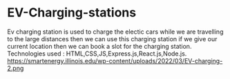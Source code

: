# EV-Charging-stations
Ev charging station is used to charge the electic cars while we are travelling to the large distances then we can use this charging station if we give our current location then we can book a slot for the charging station.
Technologies used : HTML,CSS,JS,Express.js,React.js,Node.js.
https://smartenergy.illinois.edu/wp-content/uploads/2022/03/EV-charging-2.png
